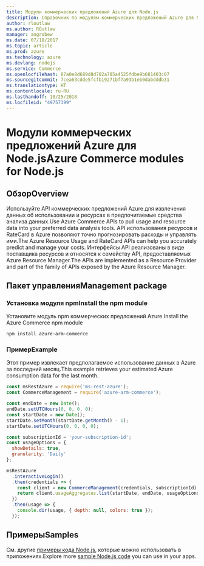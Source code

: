 ```yaml
---
title: Модули коммерческих предложений Azure для Node.js
description: Справочник по модулям коммерческих предложений Azure для Node.js
author: rloutlaw
ms.author: ROutlaw
manager: angrobew
ms.date: 07/18/2017
ms.topic: article
ms.prod: azure
ms.technology: azure
ms.devlang: nodejs
ms.service: Commerce
ms.openlocfilehash: 87a0e8d689d8d782a705a4525fdbe9b681403c07
ms.sourcegitcommit: 7cea63cdde5fcfb19271bf7a93b1eb0dabdddb31
ms.translationtype: HT
ms.contentlocale: ru-RU
ms.lasthandoff: 10/25/2018
ms.locfileid: "49757399"
---
```

# <a name="azure-commerce-modules-for-nodejs"></a><span data-ttu-id="80e92-103">Модули коммерческих предложений Azure для Node.js</span><span class="sxs-lookup"><span data-stu-id="80e92-103">Azure Commerce modules for Node.js</span></span>

## <a name="overview"></a><span data-ttu-id="80e92-104">Обзор</span><span class="sxs-lookup"><span data-stu-id="80e92-104">Overview</span></span>

<span data-ttu-id="80e92-105">Используйте API коммерческих предложений Azure для извлечения данных об использовании и ресурсах в предпочитаемые средства анализа данных.</span><span class="sxs-lookup"><span data-stu-id="80e92-105">Use Azure Commerce APIs to pull usage and resource data into your preferred data analysis tools.</span></span> <span data-ttu-id="80e92-106">API использования ресурсов и RateCard в Azure позволяют точно прогнозировать расходы и управлять ими.</span><span class="sxs-lookup"><span data-stu-id="80e92-106">The Azure Resource Usage and RateCard APIs can help you accurately predict and manage your costs.</span></span> <span data-ttu-id="80e92-107">Интерфейсы API реализованы в виде поставщика ресурсов и относятся к семейству API, предоставляемых Azure Resource Manager.</span><span class="sxs-lookup"><span data-stu-id="80e92-107">The APIs are implemented as a Resource Provider and part of the family of APIs exposed by the Azure Resource Manager.</span></span>

## <a name="management-package"></a><span data-ttu-id="80e92-108">Пакет управления</span><span class="sxs-lookup"><span data-stu-id="80e92-108">Management package</span></span>

### <a name="install-the-npm-module"></a><span data-ttu-id="80e92-109">Установка модуля npm</span><span class="sxs-lookup"><span data-stu-id="80e92-109">Install the npm module</span></span>

<span data-ttu-id="80e92-110">Установите модуль npm коммерческих предложений Azure.</span><span class="sxs-lookup"><span data-stu-id="80e92-110">Install the Azure Commerce npm module</span></span>

```bash
npm install azure-arm-commerce
```

### <a name="example"></a><span data-ttu-id="80e92-111">Пример</span><span class="sxs-lookup"><span data-stu-id="80e92-111">Example</span></span>

<span data-ttu-id="80e92-112">Этот пример извлекает предполагаемое использование данных в Azure за последний месяц.</span><span class="sxs-lookup"><span data-stu-id="80e92-112">This example retrieves your estimated Azure consumption data for the last month.</span></span>

```javascript
const msRestAzure = require('ms-rest-azure');
const CommerceManagement = require('azure-arm-commerce');

const endDate = new Date();
endDate.setUTCHours(0, 0, 0, 0);
const startDate = new Date();
startDate.setMonth(startDate.getMonth() - 1);
startDate.setUTCHours(0, 0, 0, 0);

const subscriptionId = 'your-subscription-id';
const usageOptions = {
  showDetails: true,
  granularity: 'Daily'
};

msRestAzure
  .interactiveLogin()
  .then(credentials => {
    const client = new CommerceManagement(credentials, subscriptionId);
    return client.usageAggregates.list(startDate, endDate, usageOptions);
  })
  .then(usage => {
    console.dir(usage, { depth: null, colors: true });
  });
```

## <a name="samples"></a><span data-ttu-id="80e92-113">Примеры</span><span class="sxs-lookup"><span data-stu-id="80e92-113">Samples</span></span>

<span data-ttu-id="80e92-114">См. другие [примеры кода Node.js](https://azure.microsoft.com/resources/samples/?platform=nodejs), которые можно использовать в приложениях.</span><span class="sxs-lookup"><span data-stu-id="80e92-114">Explore more [sample Node.js code](https://azure.microsoft.com/resources/samples/?platform=nodejs) you can use in your apps.</span></span>
